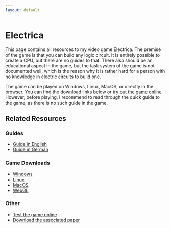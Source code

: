 ```yaml
---
layout: default
---
```


# Electrica

This page contains all resources to my video game Electrica.
The premise of the game is that you can build any logic circuit.
It is entirely possible to create a CPU, but there are no guides to that.
There also should be an educational aspect in the game, but the task system of the game is not documented well, 
which is the reason why it is rather hard for a person with no knowledge in electric circuits to build one.

The game can be played on Windows, Linux, MacOS, or directly in the browser. You can find the download links below or [try out the game online](online).
However, before playing, I recommend to read through the quick guide to the game, as there is no such guide in the game.


## Related Resources

### Guides
* [Guide in English](guide)
* [Guide in German](anleitung)

### Game Downloads
* [Windows](https://github.com/JM4ier/electrica/raw/master/builds/current/windows.zip)
* [Linux](https://github.com/JM4ier/electrica/raw/master/builds/current/linux.zip)
* [MacOS](https://github.com/JM4ier/electrica/raw/master/builds/current/macos.zip)
* [WebGL](https://github.com/JM4ier/electrica/raw/master/builds/current/webgl.zip)

### Other
* [Test the game online](online)
* [Download the associated paper](https://github.com/JM4ier/electrica/raw/master/resources/matura-paper.pdf)
